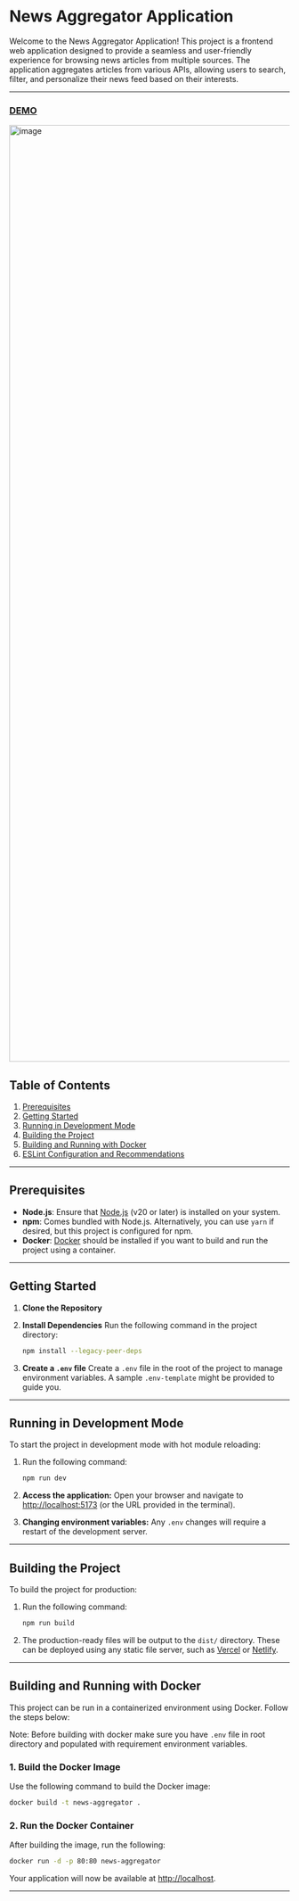 # News Aggregator Application

Welcome to the News Aggregator Application! This project is a frontend web application designed to provide a seamless and user-friendly experience for browsing news articles from multiple sources. The application aggregates articles from various APIs, allowing users to search, filter, and personalize their news feed based on their interests.

---

### [DEMO](https://drive.google.com/drive/folders/1dLniOeW_fIaq6gYE5E4i1rO1X0YU8OZO?usp=sharing)

<img width="1680" alt="image" src="https://github.com/user-attachments/assets/7b245df8-e33a-4ace-a086-4834bcb172ce" />


## Table of Contents
1. [Prerequisites](#prerequisites)
2. [Getting Started](#getting-started)
3. [Running in Development Mode](#running-in-development-mode)
4. [Building the Project](#building-the-project)
5. [Building and Running with Docker](#building-and-running-with-docker)
6. [ESLint Configuration and Recommendations](#eslint-configuration-and-recommendations)

---

## Prerequisites

- **Node.js**: Ensure that [Node.js](https://nodejs.org/) (v20 or later) is installed on your system.
- **npm**: Comes bundled with Node.js. Alternatively, you can use `yarn` if desired, but this project is configured for npm.
- **Docker**: [Docker](https://www.docker.com/) should be installed if you want to build and run the project using a container.

---

## Getting Started

1. **Clone the Repository**

2. **Install Dependencies**
   Run the following command in the project directory:
   ```bash
   npm install --legacy-peer-deps
   ```

3. **Create a `.env` file**
   Create a `.env` file in the root of the project to manage environment variables. A sample `.env-template` might be provided to guide you.

---

## Running in Development Mode

To start the project in development mode with hot module reloading:

1. Run the following command:
   ```bash
   npm run dev
   ```

2. **Access the application:**
   Open your browser and navigate to [http://localhost:5173](http://localhost:5173) (or the URL provided in the terminal).

3. **Changing environment variables:**
   Any `.env` changes will require a restart of the development server.

---

## Building the Project

To build the project for production:

1. Run the following command:
   ```bash
   npm run build
   ```

2. The production-ready files will be output to the `dist/` directory. These can be deployed using any static file server, such as [Vercel](https://vercel.com/) or [Netlify](https://www.netlify.com/).

---

## Building and Running with Docker

This project can be run in a containerized environment using Docker. Follow the steps below:

Note: Before building with docker make sure you have ``.env`` file in root directory and populated with requirement environment variables.
### 1. **Build the Docker Image**
Use the following command to build the Docker image:
   ```bash
   docker build -t news-aggregator .
   ```

### 2. **Run the Docker Container**
After building the image, run the following:
   ```bash
   docker run -d -p 80:80 news-aggregator
   ```

Your application will now be available at [http://localhost](http://localhost).

---
